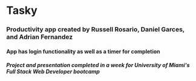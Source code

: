 # Tasky

### Productivity app created by Russell Rosario, Daniel Garces, and Adrian Fernandez

#### App has login functionality as well as a timer for completion

##### Project and presentation completed in a week for University of Miami's Full Stack Web Developer bootcamp 
